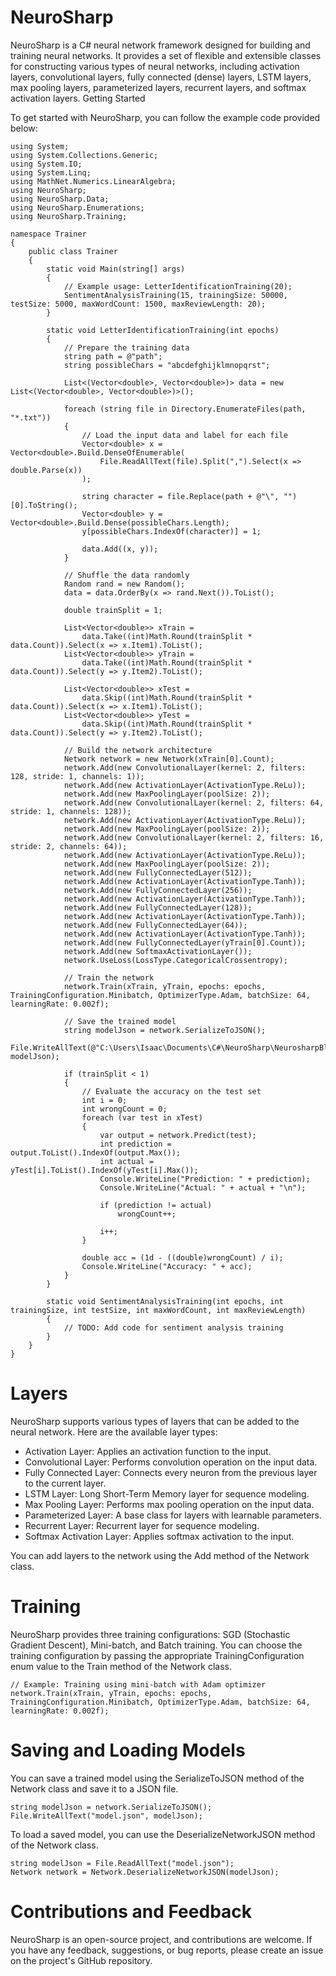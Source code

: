 # NeuroSharp

NeuroSharp is a C# neural network framework designed for building and training neural networks. It provides a set of flexible and extensible classes for constructing various types of neural networks, including activation layers, convolutional layers, fully connected (dense) layers, LSTM layers, max pooling layers, parameterized layers, recurrent layers, and softmax activation layers.
Getting Started

To get started with NeuroSharp, you can follow the example code provided below:
```
using System;
using System.Collections.Generic;
using System.IO;
using System.Linq;
using MathNet.Numerics.LinearAlgebra;
using NeuroSharp;
using NeuroSharp.Data;
using NeuroSharp.Enumerations;
using NeuroSharp.Training;

namespace Trainer
{
    public class Trainer
    {
        static void Main(string[] args)
        {
            // Example usage: LetterIdentificationTraining(20);
            SentimentAnalysisTraining(15, trainingSize: 50000, testSize: 5000, maxWordCount: 1500, maxReviewLength: 20);
        }

        static void LetterIdentificationTraining(int epochs)
        {
            // Prepare the training data
            string path = @"path";
            string possibleChars = "abcdefghijklmnopqrst";

            List<(Vector<double>, Vector<double>)> data = new List<(Vector<double>, Vector<double>)>();

            foreach (string file in Directory.EnumerateFiles(path, "*.txt"))
            {
                // Load the input data and label for each file
                Vector<double> x = Vector<double>.Build.DenseOfEnumerable(
                    File.ReadAllText(file).Split(",").Select(x => double.Parse(x))
                );

                string character = file.Replace(path + @"\", "")[0].ToString();
                Vector<double> y = Vector<double>.Build.Dense(possibleChars.Length);
                y[possibleChars.IndexOf(character)] = 1;

                data.Add((x, y));
            }

            // Shuffle the data randomly
            Random rand = new Random();
            data = data.OrderBy(x => rand.Next()).ToList();

            double trainSplit = 1;

            List<Vector<double>> xTrain =
                data.Take((int)Math.Round(trainSplit * data.Count)).Select(x => x.Item1).ToList();
            List<Vector<double>> yTrain =
                data.Take((int)Math.Round(trainSplit * data.Count)).Select(y => y.Item2).ToList();

            List<Vector<double>> xTest =
                data.Skip((int)Math.Round(trainSplit * data.Count)).Select(x => x.Item1).ToList();
            List<Vector<double>> yTest =
                data.Skip((int)Math.Round(trainSplit * data.Count)).Select(y => y.Item2).ToList();

            // Build the network architecture
            Network network = new Network(xTrain[0].Count);
            network.Add(new ConvolutionalLayer(kernel: 2, filters: 128, stride: 1, channels: 1));
            network.Add(new ActivationLayer(ActivationType.ReLu));
            network.Add(new MaxPoolingLayer(poolSize: 2));
            network.Add(new ConvolutionalLayer(kernel: 2, filters: 64, stride: 1, channels: 128));
            network.Add(new ActivationLayer(ActivationType.ReLu));
            network.Add(new MaxPoolingLayer(poolSize: 2));
            network.Add(new ConvolutionalLayer(kernel: 2, filters: 16, stride: 2, channels: 64));
            network.Add(new ActivationLayer(ActivationType.ReLu));
            network.Add(new MaxPoolingLayer(poolSize: 2));
            network.Add(new FullyConnectedLayer(512));
            network.Add(new ActivationLayer(ActivationType.Tanh));
            network.Add(new FullyConnectedLayer(256));
            network.Add(new ActivationLayer(ActivationType.Tanh));
            network.Add(new FullyConnectedLayer(128));
            network.Add(new ActivationLayer(ActivationType.Tanh));
            network.Add(new FullyConnectedLayer(64));
            network.Add(new ActivationLayer(ActivationType.Tanh));
            network.Add(new FullyConnectedLayer(yTrain[0].Count));
            network.Add(new SoftmaxActivationLayer());
            network.UseLoss(LossType.CategoricalCrossentropy);

            // Train the network
            network.Train(xTrain, yTrain, epochs: epochs, TrainingConfiguration.Minibatch, OptimizerType.Adam, batchSize: 64, learningRate: 0.002f);

            // Save the trained model
            string modelJson = network.SerializeToJSON();
            File.WriteAllText(@"C:\Users\Isaac\Documents\C#\NeuroSharp\NeurosharpBlazorWASMServer\NetworkModels\characters_model.json", modelJson);

            if (trainSplit < 1)
            {
                // Evaluate the accuracy on the test set
                int i = 0;
                int wrongCount = 0;
                foreach (var test in xTest)
                {
                    var output = network.Predict(test);
                    int prediction = output.ToList().IndexOf(output.Max());
                    int actual = yTest[i].ToList().IndexOf(yTest[i].Max());
                    Console.WriteLine("Prediction: " + prediction);
                    Console.WriteLine("Actual: " + actual + "\n");

                    if (prediction != actual)
                        wrongCount++;

                    i++;
                }

                double acc = (1d - ((double)wrongCount) / i);
                Console.WriteLine("Accuracy: " + acc);
            }
        }

        static void SentimentAnalysisTraining(int epochs, int trainingSize, int testSize, int maxWordCount, int maxReviewLength)
        {
            // TODO: Add code for sentiment analysis training
        }
    }
}
```
# Layers

NeuroSharp supports various types of layers that can be added to the neural network. Here are the available layer types:

- Activation Layer: Applies an activation function to the input.
- Convolutional Layer: Performs convolution operation on the input data.
- Fully Connected Layer: Connects every neuron from the previous layer to the current layer.
- LSTM Layer: Long Short-Term Memory layer for sequence modeling.
- Max Pooling Layer: Performs max pooling operation on the input data.
- Parameterized Layer: A base class for layers with learnable parameters.
- Recurrent Layer: Recurrent layer for sequence modeling.
- Softmax Activation Layer: Applies softmax activation to the input.

You can add layers to the network using the Add method of the Network class.

# Training

NeuroSharp provides three training configurations: SGD (Stochastic Gradient Descent), Mini-batch, and Batch training. You can choose the training configuration by passing the appropriate TrainingConfiguration enum value to the Train method of the Network class.


```
// Example: Training using mini-batch with Adam optimizer
network.Train(xTrain, yTrain, epochs: epochs, TrainingConfiguration.Minibatch, OptimizerType.Adam, batchSize: 64, learningRate: 0.002f);
```

# Saving and Loading Models

You can save a trained model using the SerializeToJSON method of the Network class and save it to a JSON file.

```
string modelJson = network.SerializeToJSON();
File.WriteAllText("model.json", modelJson);
```

To load a saved model, you can use the DeserializeNetworkJSON method of the Network class.

```
string modelJson = File.ReadAllText("model.json");
Network network = Network.DeserializeNetworkJSON(modelJson);
```

# Contributions and Feedback

NeuroSharp is an open-source project, and contributions are welcome. If you have any feedback, suggestions, or bug reports, please create an issue on the project's GitHub repository.
